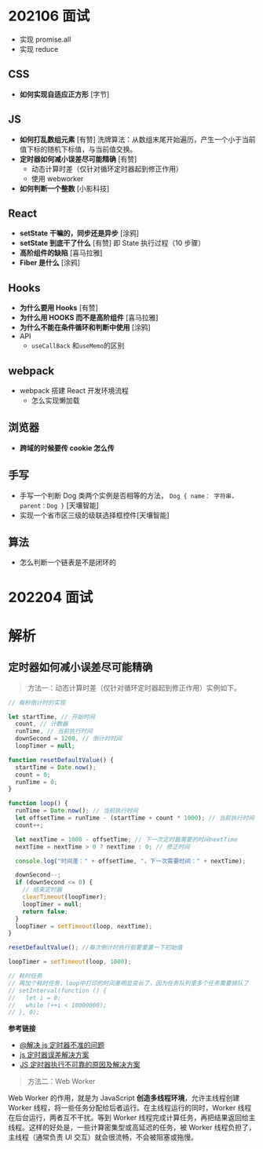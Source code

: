 # 202106 面试

- 实现 promise.all
- 实现 reduce

## CSS

- **如何实现自适应正方形** [字节]

## JS

- **如何打乱数组元素** [有赞]
  洗牌算法：从数组末尾开始遍历，产生一个小于当前值下标的随机下标值，与当前值交换。
- **定时器如何减小误差尽可能精确** [有赞]
  - 动态计算时差（仅针对循环定时器起到修正作用）
  - 使用 webworker
- **如何判断一个整数** [小影科技]

## React

- **setState 干嘛的，同步还是异步** [涂鸦]
- **setState 到底干了什么** [有赞]
  即 State 执行过程（10 步骤）
- **高阶组件的缺陷** [喜马拉雅]
- **Fiber 是什么** [涂鸦]

## Hooks

- **为什么要用 Hooks** [有赞]
- **为什么用 HOOKS 而不是高阶组件** [喜马拉雅]
- **为什么不能在条件循环和判断中使用** [涂鸦]
- API
  - `useCallBack` 和`useMemo`的区别

## webpack

- webpack 搭建 React 开发环境流程
  - 怎么实现懒加载

## 浏览器

- **跨域的时候要传 cookie 怎么传**

## 手写

- 手写一个判断 Dog 类两个实例是否相等的方法， `Dog { name： 字符串，parent：Dog }` [天壤智能]
- 实现一个省市区三级的级联选择框控件[天壤智能]

## 算法

- 怎么判断一个链表是不是闭环的

# 202204 面试

# 解析

## 定时器如何减小误差尽可能精确

> 方法一：动态计算时差（仅针对循环定时器起到修正作用）实例如下。

```js
// 每秒倒计时的实现

let startTime, // 开始时间
  count, // 计数器
  runTime, // 当前执行时间
  downSecond = 1200, // 倒计时时间
  loopTimer = null;

function resetDefaultValue() {
  startTime = Date.now();
  count = 0;
  runTime = 0;
}

function loop() {
  runTime = Date.now(); // 当前执行时间
  let offsetTime = runTime - (startTime + count * 1000); // 当前执行时间 与 预期执行时间 的时间差
  count++;

  let nextTime = 1000 - offsetTime; // 下一次定时器需要的时间nextTime
  nextTime = nextTime > 0 ? nextTime : 0; // 修正时间

  console.log("时间差：" + offsetTime, "，下一次需要时间：" + nextTime);

  downSecond--;
  if (downSecond <= 0) {
    // 结束定时器
    clearTimeout(loopTimer);
    loopTimer = null;
    return false;
  }
  loopTimer = setTimeout(loop, nextTime);
}

resetDefaultValue(); //每次倒计时执行前要重置一下初始值

loopTimer = setTimeout(loop, 1000);

// 耗时任务
// 再加个耗时任务，loop中打印的时间差明显变长了，因为任务队列里多个任务需要排队了
// setInterval(function () {
//   let i = 0;
//   while (++i < 10000000);
// }, 0);
```

**参考链接**

- [@解决 js 定时器不准的问题](https://www.cnblogs.com/shenjp/p/15774116.html)
- [js 定时器误差解决方案](https://blog.csdn.net/shabbyaxe/article/details/115207071)
- [JS 定时器执行不可靠的原因及解决方案](https://juejin.cn/post/7053989703883685901#heading-4)

> 方法二：Web Worker

Web Worker 的作用，就是为 JavaScript **创造多线程环境**，允许主线程创建 Worker 线程，将一些任务分配给后者运行。在主线程运行的同时，Worker 线程在后台运行，两者互不干扰。等到 Worker 线程完成计算任务，再把结果返回给主线程。这样的好处是，一些计算密集型或高延迟的任务，被 Worker 线程负担了，主线程（通常负责 UI 交互）就会很流畅，不会被阻塞或拖慢。
